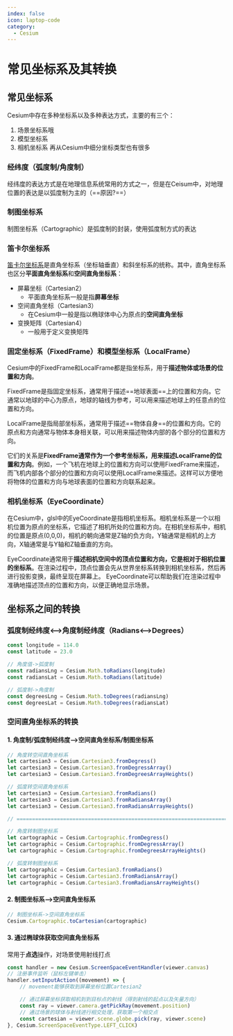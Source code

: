```yaml
---
index: false
icon: laptop-code
category:
  - Cesium
---
```


# 常见坐标系及其转换

## 常见坐标系

Cesium中存在多种坐标系以及多种表达方式，主要的有三个：

1. 场景坐标系哦
2. 模型坐标系
3. 相机坐标系
再从Cesium中细分坐标类型也有很多

### 经纬度（弧度制/角度制）

经纬度的表达方式是在地理信息系统常用的方式之一，但是在Ceisum中，对地理位置的表达是以弧度制为主的（==原因?==）

### 制图坐标系

制图坐标系（Cartographic）是弧度制的封装，使用弧度制方式的表达

### 笛卡尔坐标系

[笛卡尔坐标系](https://baike.baidu.com/item/%E7%AC%9B%E5%8D%A1%E5%B0%94%E5%9D%90%E6%A0%87%E7%B3%BB/4522878)是直角坐标系（坐标轴垂直）和斜坐标系的统称。其中，直角坐标系也区分**平面直角坐标系**和**空间直角坐标系**：

- 屏幕坐标（Cartesian2）
  - 平面直角坐标系一般是指**屏幕坐标**
- 空间直角坐标（Cartesian3）
  - 在Cesium中一般是指以椭球体中心为原点的**空间直角坐标**
- 变换矩阵（Cartesian4）
  - 一般用于定义变换矩阵

### 固定坐标系（FixedFrame）和模型坐标系（LocalFrame）

Cesium中的FixedFrame和LocalFrame都是指坐标系，用于**描述物体或场景的位置和方向**。

FixedFrame是指固定坐标系，通常用于描述==地球表面==上的位置和方向。它通常以地球的中心为原点，地球的轴线为参考，可以用来描述地球上的任意点的位置和方向。

LocalFrame是指局部坐标系，通常用于描述==物体自身==的位置和方向。它的原点和方向通常与物体本身相关联，可以用来描述物体内部的各个部分的位置和方向。

它们的关系是**FixedFrame通常作为一个参考坐标系，用来描述LocalFrame的位置和方向**。例如，一个飞机在地球上的位置和方向可以使用FixedFrame来描述，而飞机内部各个部分的位置和方向可以使用LocalFrame来描述。这样可以方便地将物体的位置和方向与地球表面的位置和方向联系起来。

### 相机坐标系（EyeCoordinate）

在Cesium中，glsl中的EyeCoordinate是指相机坐标系。相机坐标系是一个以相机位置为原点的坐标系，它描述了相机所处的位置和方向。在相机坐标系中，相机的位置是原点(0,0,0)，相机的朝向通常是Z轴的负方向，Y轴通常是相机的上方向，X轴通常是与Y轴和Z轴垂直的方向。

EyeCoordinate通常用于**描述相机空间中的顶点位置和方向，它是相对于相机位置的坐标系**。在渲染过程中，顶点位置会先从世界坐标系转换到相机坐标系，然后再进行投影变换，最终呈现在屏幕上。 EyeCoordinate可以帮助我们在渲染过程中准确地描述顶点的位置和方向，以便正确地显示场景。

## 坐标系之间的转换

### 弧度制经纬度<-->角度制经纬度（Radians<-->Degrees）

```js
const longitude = 114.0
const latitude = 23.0

// 角度值->弧度制
const radiansLng = Cesium.Math.toRadians(longitude)
const radiansLat = Cesium.Math.toRadians(latitude)

// 弧度制->角度制
const degreesLng = Cesium.Math.toDegrees(radiansLng)
const degreesLat = Cesium.Math.toDegrees(radiansLat)
```

### 空间直角坐标系的转换

#### 1. 角度制/弧度制经纬度-->空间直角坐标系/制图坐标系

```js
// 角度转空间直角坐标系
let cartesian3 = Cesium.Cartesian3.fromDegress()
let cartesian3 = Cesium.Cartesian3.fromDegressArray()
let cartesian3 = Cesium.Cartesian3.fromDegreesArrayHeights()

// 弧度转空间直角坐标系
let cartesian3 = Cesium.Cartesian3.fromRadians()
let cartesian3 = Cesium.Cartesian3.fromRadiansArray()
let cartesian3 = Cesium.Cartesian3.fromRadiansArrayHeights()

// ====================================================================

// 角度转制图坐标系
let cartographic = Cesium.Cartographic.fromDegress()
let cartographic = Cesium.Cartographic.fromDegressArray()
let cartographic = Cesium.Cartographic.fromDegreesArrayHeights()

// 弧度转制图坐标系
let cartographic = Cesium.Cartesian3.fromRadians()
let cartographic = Cesium.Cartesian3.fromRadiansArray()
let cartographic = Cesium.Cartesian3.fromRadiansArrayHeights()

```

#### 2. 制图坐标系-->空间直角坐标系

```js
// 制图坐标系->空间直角坐标系
Cesium.Cartographic.toCartesian(cartographic)
```

#### 3. 通过椭球体获取空间直角坐标系

常用于**点选**操作，对场景使用射线打点

```js
const handler = new Cesium.ScreenSpaceEventHandler(viewer.canvas)
// 注册事件监听（鼠标左键单击）
handler.setInputAction((movement) => {
	// movement能够获取到屏幕坐标位置Cartesian2

	// 通过屏幕坐标获取相机到到目标点的射线（得到射线的起点以及矢量方向）
	const ray = viewer.camera.getPickRay(movement.position)
	// 通过场景的球体与射线进行相交处理，获取第一个相交点
	const cartesian = viewer.scene.globe.pick(ray, viewer.scene)
}, Cesium.ScreenSpaceEventType.LEFT_CLICK)

```
